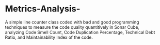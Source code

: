 # Metrics-Analysis-
A simple line counter class coded with bad and good programming techniques to measure the code quality quantitively in Sonar Cube, analyzing Code Smell Count, Code Duplication Percentage, Technical Debt Ratio, and Maintainability Index of the code.
 
